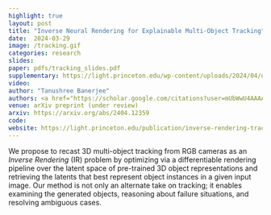 ```yaml
---
highlight: true
layout: post
title: "Inverse Neural Rendering for Explainable Multi-Object Tracking"
date:  2024-03-29
image: /tracking.gif
categories: research
slides: 
paper: pdfs/tracking_slides.pdf
supplementary: https://light.princeton.edu/wp-content/uploads/2024/04/ost_2024_neural_inverse_rendering_object_tracking_supplementary.pdf
video: 
author: "Tanushree Banerjee"
authors: <a href="https://scholar.google.com/citations?user=mUbWwU4AAAAJ&hl=en">Julian Ost*</a>, <u><strong>Tanushree Banerjee*</strong></u>, <a href="http://mariobijelic.de/wordpress/#/home">Mario Bijelic</a>, <a href="https://www.cs.princeton.edu/~fheide/">Felix Heide</a><br>*** denotes equal contribution**
venue: arXiv preprint (under review)
arxiv: https://arxiv.org/abs/2404.12359
code: 
website: https://light.princeton.edu/publication/inverse-rendering-tracking/
---
```

We propose to recast 3D multi-object tracking from RGB cameras as an <em>Inverse Rendering</em> (IR) problem by optimizing via a differentiable rendering pipeline over the latent space of pre-trained 3D object representations and retrieving the latents that best represent object instances in a given input image. Our method is not only an alternate take on tracking; it enables examining the generated objects, reasoning about failure situations, and resolving ambiguous cases.
